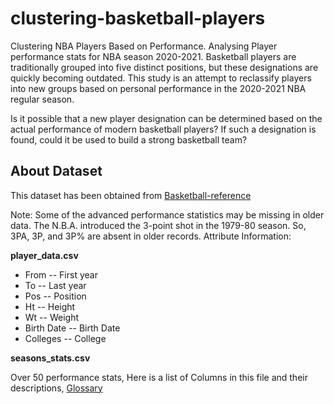 # clustering-basketball-players
Clustering NBA Players Based on Performance.
Analysing Player performance stats for NBA season 2020-2021. Basketball players are traditionally grouped into five distinct positions, but these designations are quickly becoming outdated. This study is an attempt to reclassify players into new groups based on personal performance in the 2020-2021 NBA regular season.

Is it possible that a new player designation can be determined based on the actual performance of modern basketball players? If such a designation is found, could it be used to build a strong basketball team?

## About Dataset

This dataset has been obtained from [Basketball-reference](https://www.basketball-reference.com/)

Note:
Some of the advanced performance statistics may be missing in older data.
The N.B.A. introduced the 3-point shot in the 1979-80 season. So, 3PA, 3P, and 3P% are absent in older records.
Attribute Information:

**player_data.csv**

* From -- First year
* To -- Last year
* Pos -- Position
* Ht -- Height
* Wt -- Weight
* Birth Date -- Birth Date
* Colleges -- College

**seasons_stats.csv**

Over 50 performance stats,
Here is a list of Columns in this file and their descriptions, [Glossary](https://www.basketball-reference.com/about/glossary.html)
